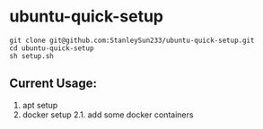 # ubuntu-quick-setup

```shell
git clone git@github.com:StanleySun233/ubuntu-quick-setup.git
cd ubuntu-quick-setup
sh setup.sh
```

## Current Usage:
1. apt setup
2. docker setup
  2.1. add some docker containers
